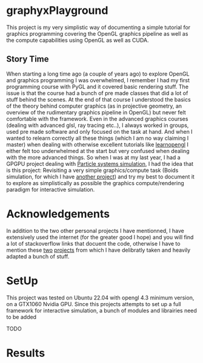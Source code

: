 # graphyxPlayground

This project is my very simplistic way of documenting a simple tutorial for graphics programming covering the OpenGL graphics pipeline as well as the compute capabilities using OpenGL as well as CUDA. 

## Story Time
When starting a long time ago (a couple of years ago) to explore OpenGL and graphics programming I was overwhelmed, I remember I had my first programming course with PyGL and it covered basic rendering stuff. The issue is that the course had a bunch of pre made classes that did a lot of stuff behind the scenes. At the end of that course I understood the basics of the theory behind computer graphics (as in projective geometry, an overview of the rudimentary graphics pipeline in OpenGL) but never felt comfortable with the framework. Even in the advanced graphics courses (dealing with advanced glsl, ray tracing etc..), I always worked in groups, used pre made software and only focused on the task at hand. And when I wanted to relearn correctly all these things (which I am no way claiming I master) when dealing with otherwise excellent tutorials like [learnopengl](https://learnopengl.com/) I either felt too underwhelmed at the start but very confused when dealing with the more advanced things. So when I was at my last year, I had a GPGPU project dealing with [Particle systems simulation](https://github.com/adakri/HPC_GPU_NBody_visualisation), I had the idea that is this project: Revisiting a very simple graphics/compute task (Boids simulation, for which I have [another project](https://github.com/adakri/Projet_rentree_cpp)) and try my best to document it to explore as simplistically as possible the graphics compute/rendering paradigm for interactive simulation.


# Acknowledgements
In addition to the two other personal projects I have mentionned, I have extensively used the internet (for the greater good I hope) and you will find a lot of stackoverflow links that docuent the code, otherwise I have to mention these [two]((https://github.com/sarckk/boids)) [projects](https://github.com/L0rentz/Boids-2D) from which I have delibratly taken and heavily adapted a bunch of stuff.  


# SetUp

This project was tested on Ubuntu 22.04 with opengl 4.3 minimum version, on a GTX1060 Nvidia GPU.
Since this projects attempts to set up a full framework for interactive simulation, a bunch of modules and librairies need to be added

TODO

# Results
